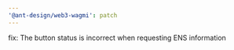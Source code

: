 ```yaml
---
'@ant-design/web3-wagmi': patch
---
```


fix: The button status is incorrect when requesting ENS information
